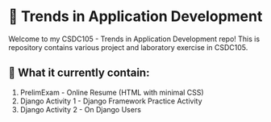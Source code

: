 # 🚀 Trends in Application Development
Welcome to my CSDC105 - Trends in Application Development repo! This is repository contains various project and laboratory exercise in CSDC105.  

## 📁 What it currently contain:
1. PrelimExam - Online Resume (HTML with minimal CSS)
2. Django Activity 1 - Django Framework Practice Activity
3. Django Activity 2 - On Django Users
